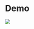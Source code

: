 # Demo

<img src="https://github.com/AdemCanCertel/ademcancertel.github.io/blob/main/assets/images/ademcancertel.png" />
